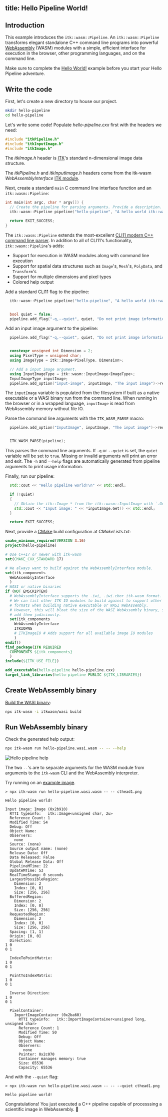title: Hello Pipeline World!
---

## Introduction

This example introduces the `itk::wasm::Pipeline`. An `itk::wasm::Pipeline` transforms elegant standalone C++ command line programs into powerful [WebAssembly](https://webassembly.org/) (WASM) modules with a simple, efficient interface for execution in the browser, other programming languages, and on the command line.

Make sure to complete the [Hello World!](./hello_world.html) example before you start your Hello Pipeline adventure.

## Write the code

First, let's create a new directory to house our project.

```sh
mkdir hello-pipeline
cd hello-pipeline
```

Let's write some code! Populate *hello-pipeline.cxx* first with the headers we need:

```c++
#include "itkPipeline.h"
#include "itkInputImage.h"
#include "itkImage.h"
```

The *itkImage.h* header is [ITK](https://itk.org)'s standard n-dimensional image data structure.

The *itkPipeline.h* and *itkInputImage.h* headers come from the itk-wasm *WebAssemblyInterface* [ITK module](https://www.kitware.com/advance-itk-with-modules/).

Next, create a standard `main` C command line interface function and an `itk::wasm::Pipeline`:


```c++
int main(int argc, char * argv[]) {
  // Create the pipeline for parsing arguments. Provide a description.
  itk::wasm::Pipeline pipeline("hello-pipeline", "A hello world itk::wasm::Pipeline", argc, argv);

  return EXIT_SUCCESS;
}
```

The `itk::wasm::Pipeline` extends the most-excellent [CLI11 modern C++ command line parser](https://github.com/CLIUtils/CLI11). In addition to all of CLI11's functionality, `itk::wasm::Pipeline`'s adds:

- Support for execution in WASM modules along with command line execution
- Support for spatial data structures such as `Image`'s, `Mesh`'s, `PolyData`, and `Transform`'s
- Support for multiple dimensions and pixel types
- Colored help output

Add a standard CLI11 flag to the pipeline:

```c++
  itk::wasm::Pipeline pipeline("hello-pipeline", "A hello world itk::wasm::Pipeline", argc, argv);


  bool quiet = false;
  pipeline.add_flag("-q,--quiet", quiet, "Do not print image information");
```

Add an input image argument to the pipeline:

```c++
  pipeline.add_flag("-q,--quiet", quiet, "Do not print image information");


  constexpr unsigned int Dimension = 2;
  using PixelType = unsigned char;
  using ImageType = itk::Image<PixelType, Dimension>;

  // Add a input image argument.
  using InputImageType = itk::wasm::InputImage<ImageType>;
  InputImageType inputImage;
  pipeline.add_option("input-image", inputImage, "The input image")->required()->type_name("INPUT_IMAGE");
```

The `inputImage` variable is populated from the filesystem if built as a native executable or a WASI binary run from the command line. When running in the browser or in a wrapped language, `inputImage` is read from WebAssembly memory without file IO.

Parse the command line arguments with the `ITK_WASM_PARSE` macro:

```c++
  pipeline.add_option("InputImage", inputImage, "The input image")->required()->type_name("INPUT_IMAGE");


  ITK_WASM_PARSE(pipeline);
```

This parses the command line arguments. If `-q` or `--quiet` is set, the `quiet` variable will be set to `true`. Missing or invalid arguments will print an error and exit. The `-h` and `--help` flags are automatically generated from pipeline arguments to print usage information.

Finally, run our pipeline: 
```c++
  std::cout << "Hello pipeline world!\n" << std::endl;

  if (!quiet)
  {
    // Obtain the itk::Image * from the itk::wasm::InputImage with `.Get()`.
    std::cout << "Input image: " << *inputImage.Get() << std::endl;
  }

  return EXIT_SUCCESS;
```

Next, provide a [CMake](https://cmake.org/) build configuration at *CMakeLists.txt*:

```cmake
cmake_minimum_required(VERSION 3.16)
project(hello-pipeline)

# Use C++17 or newer with itk-wasm
set(CMAKE_CXX_STANDARD 17)

# We always want to build against the WebAssemblyInterface module.
set(itk_components
  WebAssemblyInterface
  )
# WASI or native binaries
if (NOT EMSCRIPTEN)
  # WebAssemblyInterface supports the .iwi, .iwi.cbor itk-wasm format.
  # We can list other ITK IO modules to build against to support other
  # formats when building native executable or WASI WebAssembly.
  # However, this will bloat the size of the WASI WebAssembly binary, so
  # add them judiciously.
  set(itk_components
    WebAssemblyInterface
    ITKIOPNG
    # ITKImageIO # Adds support for all available image IO modules
    )
endif()
find_package(ITK REQUIRED
  COMPONENTS ${itk_components}
  )
include(${ITK_USE_FILE})

add_executable(hello-pipeline hello-pipeline.cxx)
target_link_libraries(hello-pipeline PUBLIC ${ITK_LIBRARIES})
```

## Create WebAssembly binary

[Build the WASI binary](../hello_world.html):

```sh
npx itk-wasm -i itkwasm/wasi build
```

## Run WebAssembly binary

Check the generated help output:

```sh
npx itk-wasm run hello-pipeline.wasi.wasm -- -- --help
```

![Hello pipeline help](./hello_pipeline.png)

The two `--`'s are to separate arguments for the WASM module from arguments to the `itk-wasm` CLI and the WebAssembly interpreter.

Try running on an [example image](https://data.kitware.com/api/v1/file/63041ac8f64de9b9501e5a22/download).

```
> npx itk-wasm run hello-pipeline.wasi.wasm -- -- cthead1.png

Hello pipeline world!

Input image: Image (0x2b910)
  RTTI typeinfo:   itk::Image<unsigned char, 2u>
  Reference Count: 1
  Modified Time: 54
  Debug: Off
  Object Name: 
  Observers: 
    none
  Source: (none)
  Source output name: (none)
  Release Data: Off
  Data Released: False
  Global Release Data: Off
  PipelineMTime: 22
  UpdateMTime: 53
  RealTimeStamp: 0 seconds 
  LargestPossibleRegion: 
    Dimension: 2
    Index: [0, 0]
    Size: [256, 256]
  BufferedRegion: 
    Dimension: 2
    Index: [0, 0]
    Size: [256, 256]
  RequestedRegion: 
    Dimension: 2
    Index: [0, 0]
    Size: [256, 256]
  Spacing: [1, 1]
  Origin: [0, 0]
  Direction: 
1 0
0 1

  IndexToPointMatrix: 
1 0
0 1

  PointToIndexMatrix: 
1 0
0 1

  Inverse Direction: 
1 0
0 1

  PixelContainer: 
    ImportImageContainer (0x2ba60)
      RTTI typeinfo:   itk::ImportImageContainer<unsigned long, unsigned char>
      Reference Count: 1
      Modified Time: 50
      Debug: Off
      Object Name: 
      Observers: 
        none
      Pointer: 0x2c070
      Container manages memory: true
      Size: 65536
      Capacity: 65536
```

And with the `--quiet` flag:

```
> npx itk-wasm run hello-pipeline.wasi.wasm -- -- --quiet cthead1.png

Hello pipeline world!
```

Congratulations! You just executed a C++ pipeline capable of processsing a scientific image in WebAssembly. 🎉